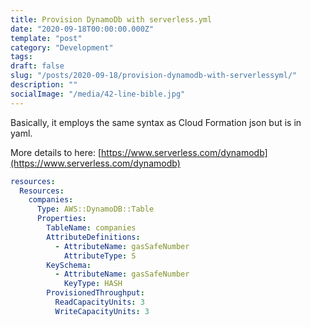 ```yaml
---
title: Provision DynamoDb with serverless.yml
date: "2020-09-18T00:00:00.000Z"
template: "post"
category: "Development"
tags:
draft: false
slug: "/posts/2020-09-18/provision-dynamodb-with-serverlessyml/"
description: ""
socialImage: "/media/42-line-bible.jpg"
---
```

  

Basically, it employs the same syntax as Cloud Formation json but is in yaml. 

More details to here: [https://www.serverless.com/dynamodb](https://www.serverless.com/dynamodb) 

```yaml
resources:
  Resources:
    companies:
      Type: AWS::DynamoDB::Table
      Properties:
        TableName: companies
        AttributeDefinitions:
          - AttributeName: gasSafeNumber
            AttributeType: S
        KeySchema:
          - AttributeName: gasSafeNumber
            KeyType: HASH
        ProvisionedThroughput:
          ReadCapacityUnits: 3
          WriteCapacityUnits: 3
```




